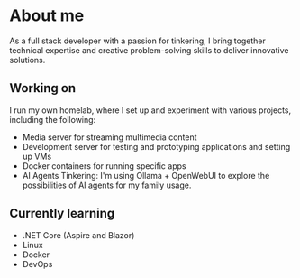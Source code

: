 # About me

As a full stack developer with a passion for tinkering, I bring together technical expertise and creative problem-solving skills to deliver innovative solutions.

## Working on

I run my own homelab, where I set up and experiment with various projects, including the following:

* Media server for streaming multimedia content
* Development server for testing and prototyping applications and setting up VMs
* Docker containers for running specific apps
* AI Agents Tinkering: I'm using Ollama + OpenWebUI to explore the possibilities of AI agents for my family usage.

## Currently learning

* .NET Core (Aspire and Blazor)
* Linux
* Docker
* DevOps

<!--
**mmpmendes/mmpmendes** is a ✨ _special_ ✨ repository because its `README.md` (this file) appears on your GitHub profile.

Here are some ideas to get you started:

- 👯 I’m looking to collaborate on ...
- 🤔 I’m looking for help with ...
- 💬 Ask me about ...
- 📫 How to reach me: ...
- 😄 Pronouns: ...
- ⚡ Fun fact: ...
-->
